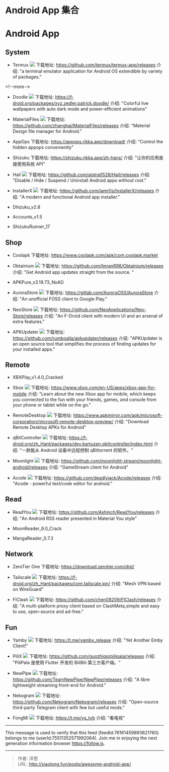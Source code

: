 # Android App 集合


# Android App

## System

-   Termux
    ![](https://opengraph.githubassets.com/23903e0b754318b5c4ebcdafbb8e79a26f9b36b097b108cfc39b7c669b463077/termux/termux-app)
    下载地址: https://github.com/termux/termux-app/releases
    介绍: &#34;a terminal emulator application for Android OS extendible by variety of packages.&#34;

&lt;!--more--&gt;

-   Doodle
    ![](https://f-droid.org/repo/xyz.zedler.patrick.doodle/en-US/icon_3fyxhfUcYbfcC1TSiXFYxqp_6lMGkjjNdLyRUkZ3FaE=.png)
    下载地址: https://f-droid.org/packages/xyz.zedler.patrick.doodle/
    介绍: &#34;Colorful live wallpapers with auto dark mode and power-efficient animations&#34;

-   MaterialFiles
    ![](https://opengraph.githubassets.com/7b75040e72bedbe8b1e71206c749dd4dfa28965afd65d74a75f491596c9572aa/zhanghai/MaterialFiles)
    下载地址: https://github.com/zhanghai/MaterialFiles/releases
    介绍: &#34;Material Design file manager for Android.&#34;

-   AppOps
    下载地址: https://appops.rikka.app/download/
    介绍: &#34;Control the hidden appops conveniently&#34;

-   Shizuku
    下载地址: https://shizuku.rikka.app/zh-hans/
    介绍: &#34;让你的应用直接使用系统 API&#34;

-   Hail
    ![](https://opengraph.githubassets.com/2cb0c9a5a3993518b18a953adf0fb45c6704f6e6182e016bca7c9205174ceb40/aistra0528/Hail)
    下载地址: https://github.com/aistra0528/Hail/releases
    介绍: &#34;Disable / Hide / Suspend / Uninstall Android apps without root.&#34;

-   InstallerX
    ![](https://opengraph.githubassets.com/c7321888bb2aaccde2ae26ec73a0ff872295ade8cc02593dc27c05a389b72d9c/iamr0s/InstallerX)
    下载地址: https://github.com/iamr0s/InstallerX/releases
    介绍: &#34;A modern and functional Android app installer.&#34;

-   Dhizuku_v2.8
-   Accounts_v1.5
-   ShizukuRunner_17

## Shop

-   Coolapk
    下载地址: https://www.coolapk.com/apk/com.coolapk.market

-   Obtainium
    ![](https://opengraph.githubassets.com/4cc4dd9e8fcf16fe8fdecc2f92779be7fe6c56452a5970e4d86eb9c0a79c40a5/ImranR98/Obtainium)
    下载地址: https://github.com/ImranR98/Obtainium/releases
    介绍: &#34;Get Android app updates straight from the source. &#34;

-   APKPure_v3.19.73_NoAD
-   AuroraStore
    ![](https://gitlab.com/uploads/-/system/project/avatar/6922885/icon.png)
    下载地址: https://gitlab.com/AuroraOSS/AuroraStore
    介绍: &#34;An unofficial FOSS client to Google Play.&#34;

-   NeoStore
    ![](https://opengraph.githubassets.com/91933f8852128c8eecc3913bcc295112c5ce57da6c6d099da145bc80c032f432/NeoApplications/Neo-Store)
    下载地址: https://github.com/NeoApplications/Neo-Store/releases
    介绍: &#34;An F-Droid client with modern UI and an arsenal of extra features.&#34;

-   APKUpdater
    ![](https://opengraph.githubassets.com/ceea07e5a3a725e89a4aad4c2e6b7952cf2bb690927cda209ba0029e33654e9b/rumboalla/apkupdater)
    下载地址: https://github.com/rumboalla/apkupdater/releases
    介绍: &#34;APKUpdater is an open source tool that simplifies the process of finding updates for your installed apps.&#34;

## Remote

-   XBXPlay_v1.4.0_Cracked
-   Xbox
    ![](https://assets.xboxservices.com/assets/72/0f/720fc0c5-d999-45a3-971b-c393baa29a88.jpg?n=03958693_Sharing_200x200.jpg)
    下载地址: https://www.xbox.com/en-US/apps/xbox-app-for-mobile
    介绍: &#34;Learn about the new Xbox app for mobile, which keeps you connected to the fun with your friends, games, and console from your phone or tablet while on the go.&#34;

-   RemoteDesktop
    ![](https://downloadr2.apkmirror.com/wp-content/uploads/2020/03/5e61db10dbcbc.png)
    下载地址: https://www.apkmirror.com/apk/microsoft-corporation/microsoft-remote-desktop-preview/
    介绍: &#34;Download Remote Desktop APKs for Android&#34;

-   qBitController
    ![](https://f-droid.org/repo/dev.bartuzen.qbitcontroller/en-US/icon_HnQ70M0cSqSUBKP2AR3uev8sA1u4SvMLpIBe57UuDuw=.png)
    下载地址: https://f-droid.org/zh_Hant/packages/dev.bartuzen.qbitcontroller/index.html
    介绍: &#34;一款能从 Android 设备中远程控制 qBittorrent 的软件。&#34;

-   Moonlight
    ![](https://opengraph.githubassets.com/3261955456350a74ecf14208dd6e603f5e6e0e44aae9789f02ed20d8be314e51/moonlight-stream/moonlight-android)
    下载地址: https://github.com/moonlight-stream/moonlight-android/releases
    介绍: &#34;GameStream client for Android&#34;

-   Acode
    ![](https://repository-images.githubusercontent.com/217150613/78c02280-6307-11ea-839c-5d7669c64787)
    下载地址: https://github.com/deadlyjack/Acode/releases
    介绍: &#34;Acode - powerful text/code editor for android.&#34;

## Read

-   ReadYou
    ![](https://repository-images.githubusercontent.com/464981831/c42423eb-77b8-4260-8d6f-c916f6c4df99)
    下载地址: https://github.com/Ashinch/ReadYou/releases
    介绍: &#34;An Android RSS reader presented in Material You style&#34;

-   MoonReader_9.0_Crack
-   MangaReader_0.7.3

## Network

-   ZeroTier One
    下载地址: https://download.zerotier.com/dist/

-   Tailscale
    ![](https://f-droid.org/repo/com.tailscale.ipn/en-US/icon_5TGeXxQgv5xhKbIbHbh4rDy3HLn3obnX86f4BoQa5jk=.png)
    下载地址: https://f-droid.org/zh_Hant/packages/com.tailscale.ipn/
    介绍: &#34;Mesh VPN based on WireGuard&#34;

-   FlClash
    ![](https://opengraph.githubassets.com/ff0d3c66fe27ecfa99b7fca1d82715763ef886684c8b2c5d068d0608a0377513/chen08209/FlClash)
    下载地址: https://github.com/chen08209/FlClash/releases
    介绍: &#34;A multi-platform proxy client based on ClashMeta,simple and easy to use, open-source and ad-free.&#34;

## Fun

-   Yamby
    ![](https://cdn5.cdn-telegram.org/file/oRG2haozUI3FvXK2XEcCzTN058HINsJ655sPlR0hGynb0aNkVtp506QxVNYswpw2TMTH_Tn1PbJwwQM2mSXXFS-EaxaWilq0P2zburz7EMozdQ3YW5OtW244g9RZ6gSYnXkUBP4xITAup_bSTlsT_AONYMeVpgUIQU2-R_TvacU_pH2tsP2OcRc0XS2sm7U3T82Z_O78Xj7KAtDtFhwC6XOYPAlSj_kMQsb-XQYnmyeyMmBIxhpkJQgMCG6WhIaiVDx1xkKwfbyiTJhwfqWxoAB50xEG_LGy-Xtif7y_ZmWEMAc6Y7xXXpG1eoIQno5k_dMfCmznMHDfbyuTrXeQ8Q.jpg)
    下载地址: https://t.me/yamby_release
    介绍: &#34;Yet Another Emby Client!&#34;

-   PiliX
    ![](https://opengraph.githubassets.com/f802abd1cff56caf5ca363ddb58e701f47b8106f9eff555a9dae4564ea967d62/guozhigq/pilipala)
    下载地址: https://github.com/guozhigq/pilipala/releases
    介绍: &#34;PiliPala 是使用 Flutter 开发的 BiliBili 第三方客户端。&#34;

-   NewPipe
    ![](https://opengraph.githubassets.com/b1e6db68ee30086e3143fddaa87cc706a2a3fc02a3c67f1bbc1e48d5a7a1f37d/TeamNewPipe/NewPipe)
    下载地址: https://github.com/TeamNewPipe/NewPipe/releases
    介绍: &#34;A libre lightweight streaming front-end for Android.&#34;

-   Nekogram
    ![](https://opengraph.githubassets.com/eb48201bf9fbec69c7520660bdd9593c9309c01a2368ec020406a234c02e6e7b/Nekogram/Nekogram)
    下载地址: https://github.com/Nekogram/Nekogram/releases
    介绍: &#34;Open-source third-party Telegram client with few but useful mods.&#34;

-   FongMi
    ![](https://cdn5.cdn-telegram.org/file/FoUeEdbriudhGnv-Y-gqTzK5DnCp3Lu1shVGbRCAk8MLMyFy2iq5Gx8aumwX9PSXIOTIiuT6fskrdRObZv7A5A9c_-A31YTnOxsau3FtcwDUo8WwT2YWNWN0r0nYJ-_axLIp6ZVUcb87Dgjy7n17yO1m3A_TOM8alrJLR2FUXkDHP4QBMMTuGYiEGGFyoRun7IfQdwpFrTMNCCt_HSVRlHpyCF8sc1yacjNySzRtH5ATz66BlGqDPmT15yTd6SaigDVwLIzTRqQwBecLEftTfkqnQxR2LH_ixAGuZC2t9x3GBBsOTN7nVVITbsFqz6UtHAoz4Pmaivz-PoR7qfenfw.jpg)
    下载地址: https://t.me/ys_tvb
    介绍: &#34;看电视&#34;

---

This message is used to verify that this feed (feedId:76161459893621760) belongs to me (userId:75511352571992064). Join me in enjoying the next generation information browser https://follow.is.


---

> 作者: 洋葱  
> URL: http://xiaolong.fun/posts/awesome-android-app/  

